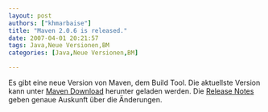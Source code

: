 ```yaml
---
layout: post
authors: ["khmarbaise"]
title: "Maven 2.0.6 is released."
date: 2007-04-01 20:21:57
tags: Java,Neue Versionen,BM
categories: [Java,Neue Versionen,BM]

---
```

Es gibt eine neue Version von Maven, dem Build Tool. Die aktuellste Version kann unter <a href="https://maven.apache.org/download.html"  title="Maven Download">Maven Download</a> herunter geladen werden. Die <a href="https://maven.apache.org/release-notes.html"  title="Release Notes">Release Notes</a> geben genaue Auskunft über die Änderungen.

